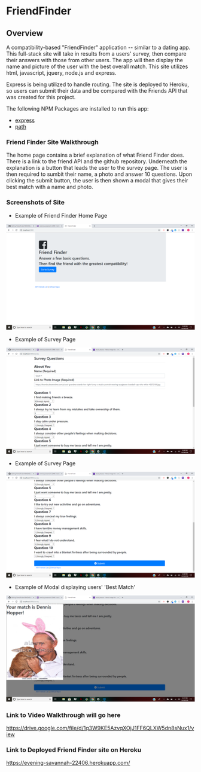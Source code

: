 # FriendFinder
## Overview 

 A compatibility-based "FriendFinder" application -- similar to  a dating app. This full-stack site will take in results from a users'
 survey, then compare their answers with those from other users. The app will then display the name and  picture of the user with 
 the best overall match. This site utilizes html, javascript, jquery, node.js and express. 

Express is being utilized to handle routing. The site is deployed to Heroku, so users can submit their data and be compared with the Friends API that was created for this project.

The following NPM Packages are installed to run this app:

* [express](https://www.npmjs.com/package/express)
* [path](https://www.npmjs.com/package/path)

### Friend Finder Site Walkthrough

The home page contains a brief explanation of what Friend Finder does. There is a link to the friend API and the github repository. Underneath the explanation is a button that leads the user to the survey page.  The user is then required to sumbit their name, a photo and answer 10 questions.  Upon clicking the submit button, the user is then shown a modal that gives their best match with a name and photo. 


 ### Screenshots of Site

* Example of Friend Finder Home Page 

![Example of Friend Finder Home Page](/app/img/friend-finder-welcome.png)

* Example of Survey Page 

![Example of Survey Page](/app/img/survey-1.png)

* Example of Survey Page 

![Example of Survey Page](/app/img/survey-2.png)

* Example of Modal displaying users' 'Best Match' 

![Example of Modal displaying users' "Best Match"](/app/img/dennis-hopper-modal.png)
  
### Link to Video Walkthrough will go here
https://drive.google.com/file/d/1q3W9KE5AzvqXOjJ1FF6QLXW5dn8sNux1/view
  
### Link to Deployed Friend Finder site on Heroku
https://evening-savannah-22406.herokuapp.com/ 
   
